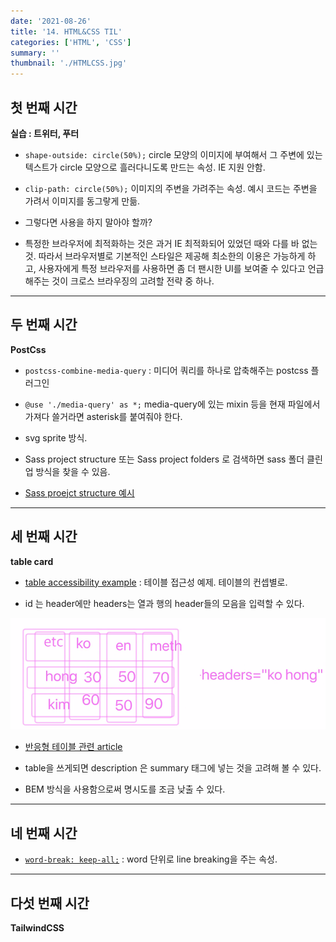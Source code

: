 ```yaml
---
date: '2021-08-26'
title: '14. HTML&CSS TIL'
categories: ['HTML', 'CSS']
summary: ''
thumbnail: './HTMLCSS.jpg'
---
```

<!-- ![](./images/.PNG) -->

## 첫 번째 시간

**실습 : 트위터, 푸터**

- `shape-outside: circle(50%);` circle 모양의 이미지에 부여해서 그 주변에 있는 텍스트가 circle 모양으로 흘러다니도록 만드는 속성. IE 지원 안함. 
- `clip-path: circle(50%);` 이미지의 주변을 가려주는 속성. 예시 코드는 주변을 가려서 이미지를 동그랗게 만듦.

- 그렇다면 사용을 하지 말아야 할까? 
- 특정한 브라우저에 최적화하는 것은 과거 IE 최적화되어 있었던 때와 다를 바 없는 것. 따라서 브라우저별로 기본적인 스타일은 제공해 최소한의 이용은 가능하게 하고, 사용자에게 특정 브라우저를 사용하면 좀 더 팬시한 UI를 보여줄 수 있다고 언급해주는 것이 크로스 브라우징의 고려할 전략 중 하나.

<hr>

## 두 번째 시간

**PostCss**

- `postcss-combine-media-query` : 미디어 쿼리를 하나로 압축해주는 postcss 플러그인

- `@use './media-query' as *;` media-query에 있는 mixin 등을 현재 파일에서 가져다 쓸거라면 asterisk를 붙여줘야 한다.

- svg sprite 방식. 

- Sass project structure 또는 Sass project folders 로 검색하면 sass 폴더 클린업 방식을 찾을 수 있음.
- [Sass proejct structure 예시](https://itnext.io/structuring-your-sass-projects-c8d41fa55ed4)

<hr>

## 세 번째 시간

**table card**

- [table accessibility example](https://www.w3.org/WAI/tutorials/tables/) : 테이블 접근성 예제. 테이블의 컨셉별로.

- id 는 header에만 headers는 열과 행의 header들의 모음을 입력할 수 있다.

![table](./images/table.PNG)

- [반응형 테이블 관련 article](https://hyeonseok.com/blog/729)

- table을 쓰게되면 description 은 summary 태그에 넣는 것을 고려해 볼 수 있다.

- BEM 방식을 사용함으로써 명시도를 조금 낮출 수 있다.

<hr>

## 네 번째 시간
- [`word-break: keep-all;`](https://developer.mozilla.org/ko/docs/Web/CSS/word-break) : word 단위로 line breaking을 주는 속성.

<hr>

## 다섯 번째 시간

**TailwindCSS** 
